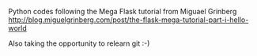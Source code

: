 Python codes following the Mega Flask tutorial from Miguael Grinberg
http://blog.miguelgrinberg.com/post/the-flask-mega-tutorial-part-i-hello-world

Also taking the opportunity to relearn git :-)
